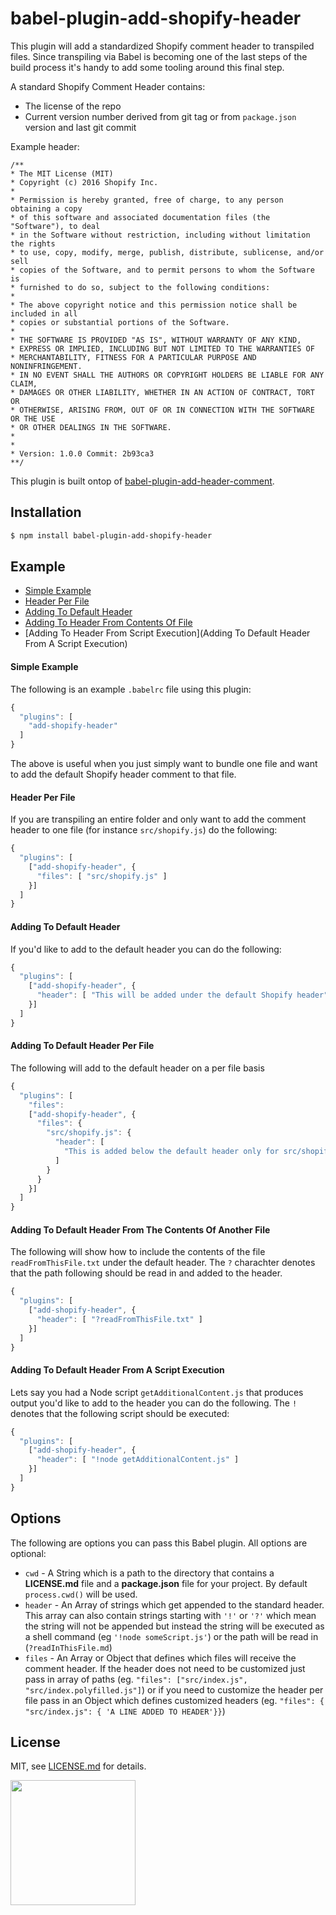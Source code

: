 # babel-plugin-add-shopify-header

This plugin will add a standardized Shopify comment header to transpiled files. Since transpiling via Babel is becoming one of the last steps of the build process it's handy to add some tooling around this final step.

A standard Shopify Comment Header contains:
- The license of the repo
- Current version number derived from git tag or from `package.json` version and last git commit

Example header:
```
/**
* The MIT License (MIT)
* Copyright (c) 2016 Shopify Inc.
* 
* Permission is hereby granted, free of charge, to any person obtaining a copy
* of this software and associated documentation files (the "Software"), to deal
* in the Software without restriction, including without limitation the rights
* to use, copy, modify, merge, publish, distribute, sublicense, and/or sell
* copies of the Software, and to permit persons to whom the Software is
* furnished to do so, subject to the following conditions:
* 
* The above copyright notice and this permission notice shall be included in all
* copies or substantial portions of the Software.
* 
* THE SOFTWARE IS PROVIDED "AS IS", WITHOUT WARRANTY OF ANY KIND,
* EXPRESS OR IMPLIED, INCLUDING BUT NOT LIMITED TO THE WARRANTIES OF
* MERCHANTABILITY, FITNESS FOR A PARTICULAR PURPOSE AND NONINFRINGEMENT.
* IN NO EVENT SHALL THE AUTHORS OR COPYRIGHT HOLDERS BE LIABLE FOR ANY CLAIM,
* DAMAGES OR OTHER LIABILITY, WHETHER IN AN ACTION OF CONTRACT, TORT OR
* OTHERWISE, ARISING FROM, OUT OF OR IN CONNECTION WITH THE SOFTWARE OR THE USE
* OR OTHER DEALINGS IN THE SOFTWARE.
* 
* 
* Version: 1.0.0 Commit: 2b93ca3
**/
```

This plugin is built ontop of [babel-plugin-add-header-comment](https://github.com/shopify/babel-plugin-add-header-comment).

## Installation
```bash
$ npm install babel-plugin-add-shopify-header
```

## Example

- [Simple Example](simple-example)
- [Header Per File](header-per-file)
- [Adding To Default Header](adding-to-default-header)
- [Adding To Header From Contents Of File](adding-to-default-header-from-the-contents-of-another-file)
- [Adding To Header From Script Execution](Adding To Default Header From A Script Execution)

#### Simple Example
The following is an example `.babelrc` file using this plugin:
```javascript
{
  "plugins": [
    "add-shopify-header"
  ]
}
```
The above is useful when you just simply want to bundle one file and want to add the default Shopify header comment to that file.

#### Header Per File
If you are transpiling an entire folder and only want to add the comment header to one file (for instance `src/shopify.js`) do the following:
```javascript
{
  "plugins": [
    ["add-shopify-header", {
      "files": [ "src/shopify.js" ]
    }]
  ]
}
```

#### Adding To Default Header
If you'd like to add to the default header you can do the following:
```javascript
{
  "plugins": [
    ["add-shopify-header", {
      "header": [ "This will be added under the default Shopify header" ]
    }]
  ]
}
```

#### Adding To Default Header Per File
The following will add to the default header on a per file basis
```javascript
{
  "plugins": [
    "files":
    ["add-shopify-header", {
      "files": {
        "src/shopify.js": {
          "header": [
            "This is added below the default header only for src/shopify.js"
          ]
        }
      }
    }]
  ]
}
```

#### Adding To Default Header From The Contents Of Another File
The following will show how to include the contents of the file `readFromThisFile.txt` under the default header. The `?` charachter denotes that the path following should be read in and added to the header.
```javascript
{
  "plugins": [
    ["add-shopify-header", {
      "header": [ "?readFromThisFile.txt" ]
    }]
  ]
}
```

#### Adding To Default Header From A Script Execution
Lets say you had a Node script `getAdditionalContent.js` that produces output you'd like to add to the header you can do the following. The `!` denotes that the following script should be executed:
```javascript
{
  "plugins": [
    ["add-shopify-header", {
      "header": [ "!node getAdditionalContent.js" ]
    }]
  ]
}
```

## Options

The following are options you can pass this Babel plugin. All options are optional:
- `cwd` - A String which is a path to the directory that contains a __LICENSE.md__ file and a __package.json__ file for your project. By default `process.cwd()` will be used.
- `header` - An Array of strings which get appended to the standard header. This array can also contain strings starting with `'!'` or `'?'` which mean the string will not be appended but instead the string will be executed as a shell command (eg `'!node someScript.js'`) or the path will be read in (`?readInThisFile.md`)
- `files` - An Array or Object that defines which files will receive the comment header. If the header does not need to be customized just pass in array of paths (eg. `"files": ["src/index.js", "src/index.polyfilled.js"]`) or if you need to customize the header per file pass in an Object which defines customized headers (eg. `"files": { "src/index.js": { 'A LINE ADDED TO HEADER'}}`)

## License

MIT, see [LICENSE.md](http://github.com/mikkoh/babel-plugin-add-shopify-header/blob/master/LICENSE.md) for details.

<img src="https://cdn.shopify.com/shopify-marketing_assets/builds/19.0.0/shopify-full-color-black.svg" width="200" />
